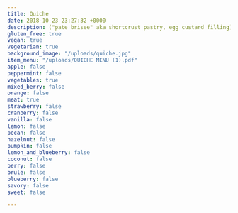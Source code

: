 ```yaml
---
title: Quiche
date: 2018-10-23 23:27:32 +0000
description: ("pate brisee" aka shortcrust pastry, egg custard filling)
gluten_free: true
vegan: true
vegetarian: true
background_image: "/uploads/quiche.jpg"
item_menu: "/uploads/QUICHE MENU (1).pdf"
apple: false
peppermint: false
vegetables: true
mixed_berry: false
orange: false
meat: true
strawberry: false
cranberry: false
vanilla: false
lemon: false
pecan: false
hazelnut: false
pumpkin: false
lemon_and_blueberry: false
coconut: false
berry: false
brule: false
blueberry: false
savory: false
sweet: false

---
```

